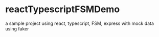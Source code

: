 # reactTypescriptFSMDemo
a sample project using react, typescript, FSM, express with mock data using faker
